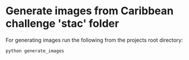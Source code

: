 # Generate images from Caribbean challenge 'stac' folder

For generating images run the following from the projects root directory:  
```bash
python generate_images
```
